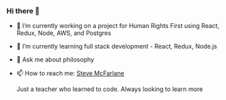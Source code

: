 ### Hi there 👋


- 🔭 I’m currently working on a project for Human Rights First using React, Redux, Node, AWS, and Postgres
- 🌱 I’m currently learning full stack development - React, Redux, Node.js
- 💬 Ask me about philosophy
- 📫 How to reach me: [Steve McFarlane](mailto:stevenpmcfarlane@gmail.com)

   Just a teacher who learned to code. Always looking to learn more

